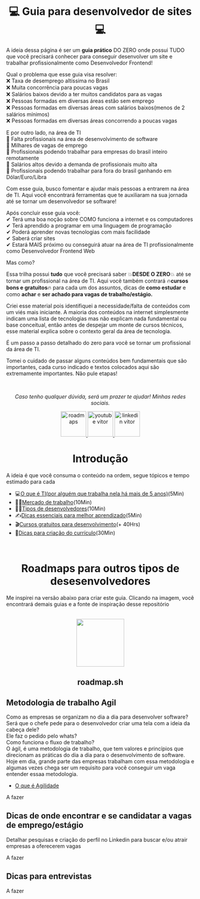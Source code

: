 <h1 align="center">💻 Guia para desenvolvedor de sites 💻</h1> 
  
A ideia dessa página é ser um **guia prático** DO ZERO onde possui TUDO que você precisará conhecer para conseguir desenvolver um site e trabalhar profissionalmente como Desenvolvedor Frontend! <br />

Qual o problema que esse guia visa resolver:
<br /> ❌ Taxa de desemprego altíssima no Brasil
<br /> ❌ Muita concorrência para poucas vagas
<br /> ❌ Salários baixos devido a ter muitos candidatos para as vagas
<br /> ❌ Pessoas formadas em diversas áreas estão sem emprego
<br /> ❌ Pessoas formadas em diversas áreas com salários baixos(menos de 2 salários mínimos)
<br /> ❌ Pessoas formadas em diversas áreas concorrendo a poucas vagas

E por outro lado, na área de TI
<br /> 📣 Falta profissionais na área de desenvolvimento de software 
<br /> 📣 Milhares de vagas de emprego
<br /> 📣 Profissionais podendo trabalhar para empresas do brasil inteiro remotamente
<br /> 📣 Salários altos devido a demanda de profissionais muito alta
<br /> 📣 Profissionais podendo trabalhar para fora do brasil ganhando em Dólar/Euro/Libra

Com esse guia, busco fomentar e ajudar mais pessoas a entrarem na área de TI. Aqui você encontrará ferramentas que te auxiliaram na sua jornada 
até se tornar um desenvolvedor se software! <br />

Após concluir esse guia você:
<br />  ✔ Terá uma boa noção sobre COMO funciona a internet e os computadores
<br />  ✔ Terá aprendido a programar em uma linguagem de programação
<br />  ✔ Poderá aprender novas tecnologias com mais facilidade
<br />  ✔ Saberá criar sites
<br />  ✔ Estará MAIS próximo ou conseguirá atuar na área de TI profissionalmente como Desenvolvedor Frontend Web  

Mas como? <br />

Essa trilha possui **tudo** que você precisará saber 💥**DESDE O ZERO**💥 até se tornar um profissional na área de TI. Aqui você também contrará 🔥**cursos bons e gratuitos**🔥 para cada um dos assuntos, dicas de **como estudar** e como **achar** e **ser achado para vagas de trabalho/estágio.** <br />

Criei esse material pois identifiquei a necessidade/falta de conteúdos com um viés mais iniciante.
A maioria dos conteúdos na internet simplesmente indicam uma lista de tecnologias mas não explicam nada fundamental ou base conceitual, então antes de despejar um monte de cursos técnicos, esse material explica sobre o contexto geral da área de tecnologia. <br />

É um passo a passo detalhado do zero para você se tornar um profissional da área de TI.

Tomei o cuidado de passar alguns conteúdos bem fundamentais que são importantes, cada curso indicado e textos
 colocados aqui são extremamente importantes. Não pule etapas!

<br />
<p align="center"><i>Caso tenho qualquer dúvida, será um prazer te ajudar! Minhas redes sociais.</i><p>

<p align="center">
     <a href="https://instagram.com/vitorfariaz">
    	 <img src="https://upload.wikimedia.org/wikipedia/commons/thumb/a/a5/Instagram_icon.png/2048px-Instagram_icon.png" height="68" alt="roadmaps" />
    </a>
     <a href="https://www.youtube.com/channel/UCt0raH0P0UX-rEuiJZkkOvA/videos">
    	 <img src="https://icones.pro/wp-content/uploads/2021/02/youtube-logo-icone.png" height="68" alt="youtube vitor" />
    </a>
      <a href="https://www.linkedin.com/in/vitor-farias-a60760121/">
    	 <img src="https://www.gov.br/agricultura/pt-br/centrais-de-conteudo/imagens/linkedin.png" height="68" alt="linkedin vitor" />
    </a>
</p>
     

<h1 align="center">Introdução</h1>
  
A ideia é que você consuma o conteúdo na ordem, segue tópicos e tempo estimado para cada
 - 💻[O que é TI(por alguém que trabalha nela há mais de 5 anos)](o-que-e-ti.md)(5Min)
 - 👷‍♂️[Mercado de trabalho](mercado-de-trabalho.md)(10Min)
 - 👨‍💻[Tipos de desenvolvedores](tipos-de-desenvolvedores.md)(10Min)
 - ✍[Dicas essenciais para melhor aprendizado](melhor-aprendizado.md)(5Min)
 - 🎬[Cursos gratuitos para desenvolvimento](cursos-desenvolvimento-web.md)(+ 40Hrs)
 - 📝[Dicas para criação do currículo](dicas-criacao-curriculo.md)(30Min)
 
<br />

<h1 align="center">Roadmaps para outros tipos de desesenvolvedores</h1>
Me inspirei na versão abaixo para criar este guia. Clicando na imagem, você encontrará demais guias e a fonte de inspiração desse repositório
<br /><br />
<p align="center">
   <a href="https://roadmap.sh/roadmaps">
     <img src="https://raw.githubusercontent.com/vitorfariaz/developer-roadmap/1b9d74525aae3c4e95daedbbdbea3945a15964b9/public/logo.svg" height="128">
   </a>
    <h2 align="center">roadmap.sh</h2>
</p>
  
  
## Metodologia de trabalho Agil
Como as empresas se organizam no dia a dia para desenvolver software? Será que o chefe pede para o desenvolvedor criar uma tela com a ideia da cabeça dele? <br /> 
Ele faz o pedido pelo whats? <br />
Como funciona o fluxo de trabalho? <br />
O ágil, é uma metodologia de trabalho, que tem valores e princípios que direcionam as práticas do dia a dia para o desenvolvimento de software. <br />
Hoje em dia, grande parte das empresas trabalham com essa metodologia e algumas vezes chega ser um requisito para você conseguir um vaga entender essaa metodologia. <br />

 - [O que é Agilidade](https://www.linkedin.com/video/event/urn:li:ugcPost:6914525357228331009/)

A fazer 

## Dicas de onde encontrar e se candidatar a vagas de emprego/estágio

Detalhar pesquisas e criação do perfil no Linkedin para buscar e/ou atrair empresas a oferecerem vagas

A fazer 

## Dicas para entrevistas 

A fazer 
